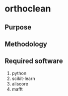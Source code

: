# orthoclean

## Purpose

## Methodology

## Required software

1. python
1. scikit-learn
1. aliscore
1. mafft
